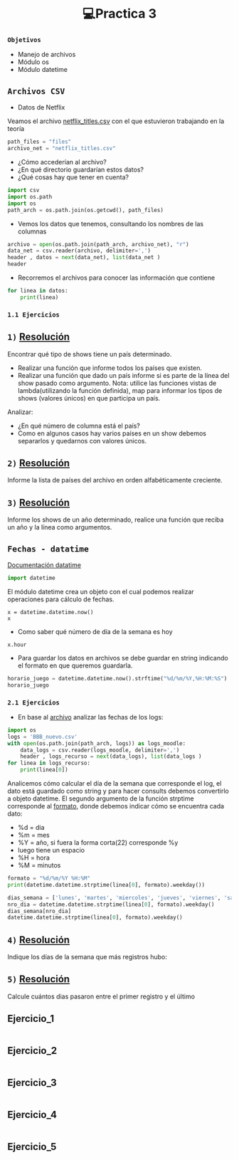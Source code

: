 <h1 align="center"> 💻Practica 3 </h1>

### ```Objetivos```

- Manejo de archivos
- Módulo os
- Módulo datetime

## ```Archivos CSV```

- Datos de Netflix

Veamos el archivo [netflix_titles.csv](https://www.kaggle.com/shivamb/netflix-shows) con el que estuvieron trabajando en la teoría

```python
path_files = "files"
archivo_net = "netflix_titles.csv"
```

- ¿Cómo accederían al archivo?
- ¿En qué directorio guardarían estos datos?
- ¿Qué cosas hay que tener en cuenta?

```python
import csv
import os.path
import os
path_arch = os.path.join(os.getcwd(), path_files)
```

- Vemos los datos que tenemos, consultando los nombres de las columnas

```python
archivo = open(os.path.join(path_arch, archivo_net), "r")
data_net = csv.reader(archivo, delimiter=',')
header , datos = next(data_net), list(data_net )
header
```

- Recorremos el archivos para conocer las información que contiene

```python
for linea in datos:
    print(linea)
```

### ```1.1 Ejercicios```

## `1)` [Resolución](#ejercicio1)

Encontrar qué tipo de shows tiene un país determinado.

- Realizar una función que informe todos los países que existen.
- Realizar una función que dado un país informe si es parte de la línea del show pasado como
argumento. Nota: utilice las funciones vistas de lambda(utilizando la función definida), map
para informar los tipos de shows (valores únicos) en que participa un país.

Analizar: 

- ¿En qué número de columna está el país?
- Como en algunos casos hay varios países en un show debemos separarlos y quedarnos con
valores únicos.

## `2)` [Resolución](#ejercicio2)

Informe la lista de países del archivo en orden alfabéticamente creciente.

## `3)` [Resolución](#ejercicio3)

Informe los shows de un año determinado, realice una función que reciba un año y la línea como argumentos.

## `Fechas - datatime`

[Documentación datatime](https://docs.python.org/3/library/datetime.html)

```python
import datetime
```

El módulo datetime crea un objeto con el cual podemos realizar operaciones para cálculo de fechas.

```
x = datetime.datetime.now()
x
```

- Como saber qué número de día de la semana es hoy

```
x.hour
```

- Para guardar los datos en archivos se debe guardar en string indicando el formato en que queremos guardarla.

```python
horario_juego = datetime.datetime.now().strftime("%d/%m/%Y,%H:%M:%S")
horario_juego
```

### ```2.1 Ejercicios```

-  En base al [archivo](https://archivos.linti.unlp.edu.ar/index.php/s/q9b3rCrlhOS1yWU) analizar las fechas de los logs:

```python
import os
logs = 'BBB_nuevo.csv'
with open(os.path.join(path_arch, logs)) as logs_moodle:
    data_logs = csv.reader(logs_moodle, delimiter=',')
    header , logs_recurso = next(data_logs), list(data_logs )
for linea in logs_recurso:
    print(linea[0])
```

Analicemos cómo calcular el día de la semana que corresponde el log, el dato está guardado como
string y para hacer consults debemos convertirlo a objeto datetime. El segundo argumento de la
función strptime corresponde al [formato](https://docs.python.org/3/library/datetime.html), donde debemos indicar cómo se encuentra cada dato:

- %d = dia
- %m = mes
- %Y = año, si fuera la forma corta(22) corresponde %y
- luego tiene un espacio
- %H = hora
- %M = minutos

```python
formato = "%d/%m/%Y %H:%M"
print(datetime.datetime.strptime(linea[0], formato).weekday())

dias_semana = ['lunes', 'martes', 'miercoles', 'jueves', 'viernes', 'sabado','domingo']
nro_dia = datetime.datetime.strptime(linea[0], formato).weekday()
dias_semana[nro_dia]
datetime.datetime.strptime(linea[0], formato).weekday()
```



## `4)` [Resolución](#ejercicio4)

Indique los días de la semana que más registros hubo:


## `5)` [Resolución](#ejercicio5)

Calcule cuántos dias pasaron entre el primer registro y el último

Ejercicio_1
-----------

```python
```

Ejercicio_2
-----------

```python
```

Ejercicio_3
-----------

```python
```

Ejercicio_4
-----------

```python
```

Ejercicio_5
-----------

```python
```
